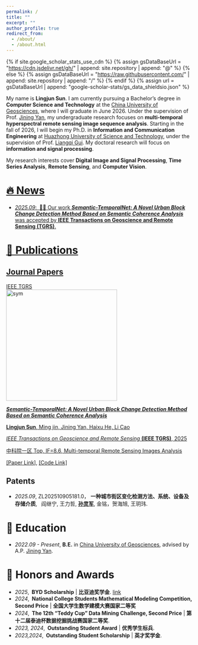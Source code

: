 ```yaml
---
permalink: /
title: ""
excerpt: ""
author_profile: true
redirect_from: 
  - /about/
  - /about.html
---
```


{% if site.google_scholar_stats_use_cdn %}
{% assign gsDataBaseUrl = "https://cdn.jsdelivr.net/gh/" | append: site.repository | append: "@" %}
{% else %}
{% assign gsDataBaseUrl = "https://raw.githubusercontent.com/" | append: site.repository | append: "/" %}
{% endif %}
{% assign url = gsDataBaseUrl | append: "google-scholar-stats/gs_data_shieldsio.json" %}

<span class='anchor' id='about-me'></span>

My name is **Lingjun Sun**. I am currently pursuing a Bachelor’s degree in **Computer Science and Technology** at the [China University of Geosciences](https://www.cug.edu.cn/), where I will graduate in June 2026. Under the supervision of Prof. [Jining Yan](https://scholar.google.com/citations?user=iYTHxQcAAAAJ&hl=en&oi=ao), my undergraduate research focuses on **multi-temporal hyperspectral remote sensing image sequence analysis**. Starting in the fall of 2026, I will begin my Ph.D. in **Information and Communication Engineering** at [Huazhong University of Science and Technology](https://www.hust.edu.cn/), under the supervision of Prof. [Liangqi Gui](http://faculty.hust.edu.cn/guiliangqi/zh_CN/index/1527449/list/index.htm). My doctoral research will focus on **information and signal processing**.

My research interests cover **Digital Image and Signal Processing**, **Time Series Analysis**, **Remote Sensing**, and **Computer Vision**. <a href='https://scholar.google.com/citations?user=-16o3-0AAAAJ'>


# 🔥 News
- *2025.09*:&ensp;🎉🎉 Our work ***Semantic-TemporalNet: A Novel Urban Block Change Detection Method Based on Semantic Coherence Analysis*** was accepted by **IEEE Transactions on Geoscience and Remote Sensing (TGRS)**.


# 📝 Publications 

<!-- 显示总引用量 -->
<!-- <span id="total_cit">0</span> -->

<!-- 显示单篇论文引用量 -->
<!-- <strong><span class="show_paper_citations" data="ZpxXejIAAAAJ:u-x6o8ySG0sC"></span></strong> -->

<!-- 显示总引用量徽章 -->
<!-- <a href='https://scholar.google.com/citations?user=ZpxXejIAAAAJ'><img src="https://img.shields.io/endpoint?logo=Google%20Scholar&url=https%3A%2F%2Fcdn.jsdelivr.net%2Fgh%2Fzzaiyan%2Fzzaiyan.github.io@google-scholar-stats%2Fgs_data_shieldsio.json&labelColor=f6f6f6&color=9cf&style=flat&label=citations"></a> -->

## Journal Papers

<div class='paper-box'><div class='paper-box-image'><div><div class="badge">IEEE TGRS</div><img src="{{ site.baseurl }}/pub_picture/STN.png" alt="sym" width="300"></div></div>
<div class='paper-box-text' markdown="1">

***Semantic-TemporalNet: A Novel Urban Block Change Detection Method Based on Semantic Coherence Analysis***

**<u>Lingjun Sun</u>**, Ming jin, Jining Yan, Haixu He, Li Cao

*IEEE Transactions on Geoscience and Remote Sensing* **(IEEE TGRS)**, 2025

中科院一区 Top, IF=8.6, Multi-temporal Remote Sensing Images Analysis

[[Paper Link]](https://doi.org/10.1109/TGRS.2025.3611378), [[Code Link]](https://github.com/CUG-BEODL/STN)

</div>
</div>

<!-- ## Conference Papers -->

<!-- - [Lorem ipsum dolor sit amet, consectetur adipiscing elit. Vivamus ornare aliquet ipsum, ac tempus justo dapibus sit amet](https://github.com), A, B, C, **CVPR 2020** -->

<!-- ## Preprints -->

## Patents

- *2025.09*, ZL202510905181.0， **一种城市街区变化检测方法、系统、设备及存储介质**, &ensp;阎继宁, 王力哲, **<u>孙灵军</u>**, 金铭，贺海旭, 王玥玮.


# 📖 Education
- *2022.09 - Present*, **B.E.** in [China University of Geosciences](https://www.cug.edu.cn/), advised by A.P. [Jining Yan](https://scholar.google.com/citations?user=iYTHxQcAAAAJ). 


<!-- 备选Emoji：🎖🏅💎🏆 -->
# 🏅 Honors and Awards

- *2025*,&ensp;**BYD Scholarship** \| **比亚迪奖学金**. [link](https://cs.cug.edu.cn/info/1073/9801.htm)
- *2024*,&ensp;**National College Students Mathematical Modeling Competition, Second Price** \| **全国大学生数学建模大赛国家二等奖**
- *2024*,&ensp;**The 12th “Teddy Cup” Data Mining Challenge, Second Price** \| **第十二届泰迪杯数据挖掘挑战赛国家二等奖**.
- *2023, 2024*,&ensp;**Outstanding Student Award** \| **优秀学生标兵**.
- *2023,2024*,&ensp;**Outstanding Student Scholarship** \| **英才奖学金**.


<!-- # 🔍 Services

<!-- ## Academic  -->

<!-- - **Program Committee** of AAAI Conference on Artificial Intelligence.


<!-- # 💬 Invited Talks
- *2021.06*, Lorem ipsum dolor sit amet, consectetur adipiscing elit. Vivamus ornare aliquet ipsum, ac tempus justo dapibus sit amet. 
- *2021.03*, Lorem ipsum dolor sit amet, consectetur adipiscing elit. Vivamus ornare aliquet ipsum, ac tempus justo dapibus sit amet.  \| [\[video\]](https://github.com/)

# 💻 Internships
- *2019.05 - 2020.02*, [Lorem](https://github.com/), China. -->

<!-- # 📚 Misc

## Open Source Tools

In my spare time, I develop and maintain several open-source tools to facilitate research and development:

- **TorchHook - 管理PyTorch钩子函数**: [[Repo]](https://github.com/zzaiyan/TorchHook)
  
  A PyTorch hooks manager, providing convenient interfaces to capture feature maps and debug models.

- **AnyCapture - 提取任意局部变量**: [[Repo]](https://github.com/zzaiyan/AnyCapture)

  A tool to capture local variables from any function, especially useful for visualizing attention maps in deep learning models.

- **netcut - 网络剪切板**: [[Repo]](https://github.com/zzaiyan/netcut), [[Live Demo]](https://zzaiyan.github.io/netcut/)

  A simple network clipboard application. Perfect for quickly sharing text between different devices.

Feel free to visit my [GitHub](https://github.com/zzaiyan) for more interesting projects.

<!-- ## Websites

During my studies of Computer Technologies, I operated several websites:

- **Technical Blog (技术博客)**: [b.zzaiyan.com](http://b.zzaiyan.com) - Sharing technical insights and learning experiences.
- **Personal Cloud Storage (个人网盘)**: [pan.zzaiyan.com](https://pan.zzaiyan.com/) - A personal cloud storage service (temporarily suspended due to network storage costs).
- **URL Shortner (短链接生成器, 正在开发)**: [s.zzaiyan.com](https://s.zzaiyan.com/) - A simple and efficient short URL generator to quickly create and manage short links for easy sharing. -->